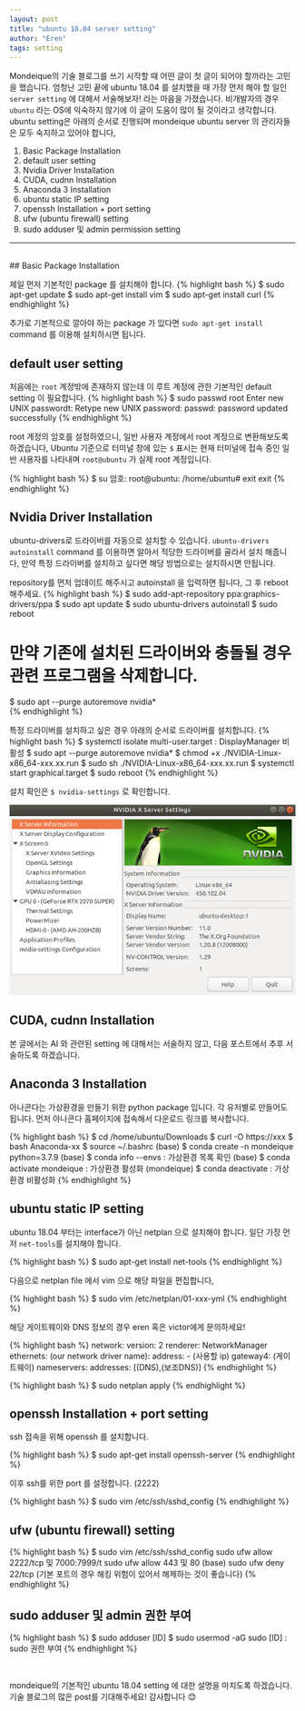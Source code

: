 ```yaml
---
layout: post
title: "ubuntu 18.04 server setting"
author: "Eren"
tags: setting
---
```


Mondeique의 기술 블로그를 쓰기 시작할 때 어떤 글이 첫 글이 되어야 할까라는 고민을 했습니다. 엄청난 고민 끝에 ubuntu 18.04 를 설치했을 때 가장 먼저 해야 할 일인 `server setting` 에 대해서 서술해보자! 라는 마음을 가졌습니다. 비개발자의 경우 `ubuntu` 라는 OS에 익숙하지 않기에 이 글이 도움이 많이 될 것이라고 생각합니다. ubuntu setting은 아래의 순서로 진행되며 mondeique ubuntu server 의 관리자들은 모두 숙지하고 있어야 합니다,

1. Basic Package Installation 
2. default user setting
3. Nvidia Driver Installation
4. CUDA, cudnn Installation 
5. Anaconda 3 Installation 
6. ubuntu static IP setting
7. openssh Installation + port setting 
8. ufw (ubuntu firewall) setting 
9. sudo adduser 및 admin permission setting 
<hr>
<br>
## Basic Package Installation 

제일 먼저 기본적인 package 를 설치해야 합니다. 
{% highlight bash %}
$ sudo apt-get update
$ sudo apt-get install vim 
$ sudo apt-get install curl 
{% endhighlight %}

추가로 기본적으로 깔아야 하는 package 가 있다면 `sudo apt-get install` command 를 이용해 설치하시면 됩니다. 
<br>
## default user setting 

처음에는 `root` 계정밖에 존재하지 않는데 이 루트 계정에 관한 기본적인 default setting 이 필요합니다. 
{% highlight bash %}
$ sudo passwd root
Enter new UNIX passwordt:
Retype new UNIX password:
passwd: password updated successfully
{% endhighlight %}

root 계정의 암호를 설정하였으니, 일반 사용자 계정에서 root 계정으로 변환해보도록 하겠습니다, Ubuntu 기준으로 터미널 창에 있는 `$` 표시는 현재 터미널에 접속 중인 일반 사용자를 나타내며 `root@ubuntu` 가 실제 root 계정입니다. 

{% highlight bash %}
$ su
암호:
root@ubuntu: /home/ubuntu# exit
exit
{% endhighlight %}
<br>
## Nvidia Driver Installation 

ubuntu-drivers로 드라이버를 자동으로 설치할 수 있습니다. `ubuntu-drivers autoinstall` command 를 이용하면 알아서 적당한 드라이버를 골라서 설치 해줍니다, 만약 특정 드라이버를 설치하고 싶다면 해당 방법으로는 설치하시면 안됩니다.

repository를 먼저 업데이트 해주시고 autoinstall 을 입력하면 됩니다, 그 후 reboot 해주세요.
{% highlight bash %}
$ sudo add-apt-repository ppa:graphics-drivers/ppa
$ sudo apt update
$ sudo ubuntu-drivers autoinstall
$ sudo reboot

# 만약 기존에 설치된 드라이버와 충돌될 경우 관련 프로그램을 삭제합니다.
$ sudo apt --purge autoremove nvidia*  
{% endhighlight %}

특정 드라이버를 설치하고 싶은 경우 아래의 순서로 드라이버를 설치합니다. 
{% highlight bash %}
$ systemctl isolate multi-user.target : DisplayManager 비활성
$ sudo apt --purge autoremove nvidia* 
$ chmod +x ./NVIDIA-Linux-x86_64-xxx.xx.run
$ sudo sh ./NVIDIA-Linux-x86_64-xxx.xx.run
$ systemctl start graphical.target
$ sudo reboot
{% endhighlight %}

설치 확인은 `$ nvidia-settings` 로 확인합니다.

![nvidia-settings](/imgs/nvidia_settings.png)
<br>
## CUDA, cudnn Installation 

본 글에서는 AI 와 관련된 setting 에 대해서는 서술하지 않고, 다음 포스트에서 추후 서술하도록 하겠습니다. 
<br>
## Anaconda 3 Installation 

아나콘다는 가상환경을 만들기 위한 python package 입니다. 각 유저별로 만들어도 됩니다. 먼저 아나콘다 홈페이지에 접속해서 다운로드 링크를 복사합니다. 

{% highlight bash %}
$ cd /home/ubuntu/Downloads
$ curl -O https://xxx 
$ bash Anaconda-xx 
$ source ~/.bashrc
(base) $ conda create -n mondeique python=3.7.9
(base) $ conda info --envs : 가상환경 목록 확인
(base) $ conda activate mondeique : 가상환경 활성화
(mondeique) $ conda deactivate : 가상환경 비활성화
{% endhighlight %}
<br>
## ubuntu static IP setting 

ubuntu 18.04 부터는 interface가 아닌 netplan 으로 설치해야 합니다. 일단 가장 먼저 `net-tools`를 설치해야 합니다.

{% highlight bash %}
$ sudo apt-get install net-tools
{% endhighlight %}

다음으로 netplan file 에서 vim 으로 해당 파일을 편집합니다,

{% highlight bash %}
$ sudo vim /etc/netplan/01-xxx-yml
{% endhighlight %}

해당 게이트웨이와 DNS 정보의 경우 eren 혹은 victor에게 문의하세요!

{% highlight bash %}
network:
	version: 2
	renderer: NetworkManager
		ethernets:
			(our network driver name):
				address:
					- (사용할 ip)
				gateway4: (게이트웨이)
				nameservers:
					addresses: [(DNS),(보조DNS)]
{% endhighlight %}

{% highlight bash %}
$ sudo netplan apply
{% endhighlight %}
<br>
## openssh Installation + port setting 

ssh 접속을 위해 openssh 를 설치합니다. 

{% highlight bash %}
$ sudo apt-get install openssh-server
{% endhighlight %}

이후 ssh를 위한 port 를 설정합니다. (2222)

{% highlight bash %}
$ sudo vim /etc/ssh/sshd_config 
{% endhighlight %}
<br>
## ufw (ubuntu firewall) setting 

{% highlight bash %}
$ sudo vim /etc/ssh/sshd_config 
sudo ufw allow 2222/tcp 및 7000:7999/t 
sudo ufw allow 443 및 80 (base)
sudo ufw deny 22/tcp (기본 포트의 경우 해킹 위험이 있어서 해제하는 것이 좋습니다)
{% endhighlight %}
<br>
## sudo adduser 및 admin 권한 부여

{% highlight bash %}
$ sudo adduser [ID]
$ sudo usermod -aG sudo [ID] : sudo 권한 부여 
{% endhighlight %}

<br>

mondeique의 기본적인 ubuntu 18.04 setting 에 대한 설명을 마치도록 하겠습니다. 기술 블로그의 많은 post를 기대해주세요! 감사합니다 😊






